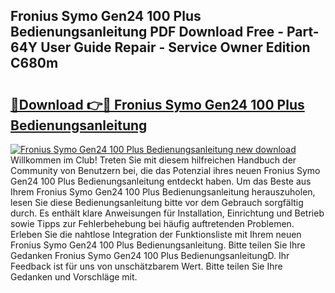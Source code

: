 ## Fronius Symo Gen24 100 Plus Bedienungsanleitung PDF Download Free - Part-64Y User Guide Repair - Service Owner Edition C680m

# <h2><a href="http://df4gem.blite.top/?on=Fronius+Symo+Gen24+100+Plus+Bedienungsanleitung">🔗Download 👉🔴 Fronius Symo Gen24 100 Plus Bedienungsanleitung</a></h2>

[![Fronius Symo Gen24 100 Plus Bedienungsanleitung new download](https://i.imgur.com/lujVjoI.png)](http://df4gem.blite.top/?on=Fronius+Symo+Gen24+100+Plus+Bedienungsanleitung)
Willkommen im Club! Treten Sie mit diesem hilfreichen Handbuch der Community von Benutzern bei, die das Potenzial ihres neuen Fronius Symo Gen24 100 Plus Bedienungsanleitung entdeckt haben. Um das Beste aus Ihrem Fronius Symo Gen24 100 Plus Bedienungsanleitung herauszuholen, lesen Sie diese Bedienungsanleitung bitte vor dem Gebrauch sorgfältig durch. Es enthält klare Anweisungen für Installation, Einrichtung und Betrieb sowie Tipps zur Fehlerbehebung bei häufig auftretenden Problemen. Erleben Sie die nahtlose Integration der Funktionsliste mit Ihrem neuen Fronius Symo Gen24 100 Plus Bedienungsanleitung. Bitte teilen Sie Ihre Gedanken Fronius Symo Gen24 100 Plus BedienungsanleitungD. Ihr Feedback ist für uns von unschätzbarem Wert. Bitte teilen Sie Ihre Gedanken und Vorschläge mit.
